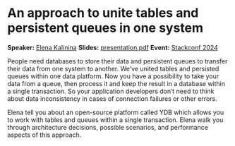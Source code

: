 # An approach to unite tables and persistent queues in one system

**Speaker:** [Elena Kalinina](https://www.linkedin.com/in/elena-kalinina-2907b398/)
**Slides:** [presentation.pdf](presentation.pdf)
**Event:** [Stackconf 2024](https://stackconf.eu)

People need databases to store their data and persistent queues to transfer their data from one system to another. We’ve united tables and persisted queues within one data platform. Now you have a possibility to take your data from a queue, then process it and keep the result in a database within a single transaction. So your application developers don’t need to think about data inconsistency in cases of connection failures or other errors. 

Elena tell you about an open-source platform called YDB which allows you to work with tables and queues within a single transaction. Elena walk you through architecture decisions, possible scenarios, and performance aspects of this approach.